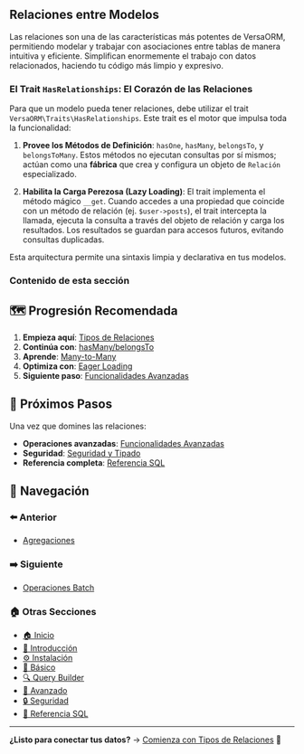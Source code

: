 ## Relaciones entre Modelos

Las relaciones son una de las características más potentes de VersaORM, permitiendo modelar y trabajar con asociaciones entre tablas de manera intuitiva y eficiente. Simplifican enormemente el trabajo con datos relacionados, haciendo tu código más limpio y expresivo.

### El Trait `HasRelationships`: El Corazón de las Relaciones

Para que un modelo pueda tener relaciones, debe utilizar el trait `VersaORM\Traits\HasRelationships`. Este trait es el motor que impulsa toda la funcionalidad:

1.  **Provee los Métodos de Definición**: `hasOne`, `hasMany`, `belongsTo`, y `belongsToMany`. Estos métodos no ejecutan consultas por sí mismos; actúan como una **fábrica** que crea y configura un objeto de `Relación` especializado.

2.  **Habilita la Carga Perezosa (Lazy Loading)**: El trait implementa el método mágico `__get`. Cuando accedes a una propiedad que coincide con un método de relación (ej. `$user->posts`), el trait intercepta la llamada, ejecuta la consulta a través del objeto de relación y carga los resultados. Los resultados se guardan para accesos futuros, evitando consultas duplicadas.

Esta arquitectura permite una sintaxis limpia y declarativa en tus modelos.

### Contenido de esta sección
## 🗺️ Progresión Recomendada

1. **Empieza aquí**: [Tipos de Relaciones](tipos-relaciones.md)
2. **Continúa con**: [hasMany/belongsTo](hasMany-belongsTo.md)
3. **Aprende**: [Many-to-Many](many-to-many.md)
4. **Optimiza con**: [Eager Loading](eager-loading.md)
5. **Siguiente paso**: [Funcionalidades Avanzadas](../06-avanzado/README.md)

## 🚀 Próximos Pasos

Una vez que domines las relaciones:
- **Operaciones avanzadas**: [Funcionalidades Avanzadas](../06-avanzado/README.md)
- **Seguridad**: [Seguridad y Tipado](../07-seguridad-tipado/README.md)
- **Referencia completa**: [Referencia SQL](../08-referencia-sql/README.md)

## 🧭 Navegación

### ⬅️ Anterior
- [Agregaciones](../04-query-builder/agregaciones.md)

### ➡️ Siguiente
- [Operaciones Batch](../06-avanzado/operaciones-batch.md)

### 🏠 Otras Secciones
- [🏠 Inicio](../README.md)
- [📖 Introducción](../01-introduccion/README.md)
- [⚙️ Instalación](../02-instalacion/README.md)
- [🔧 Básico](../03-basico/README.md)
- [🔍 Query Builder](../04-query-builder/README.md)
- [🚀 Avanzado](../06-avanzado/README.md)
- [🔒 Seguridad](../07-seguridad-tipado/README.md)
- [📖 Referencia SQL](../08-referencia-sql/README.md)

---

**¿Listo para conectar tus datos?** → [Comienza con Tipos de Relaciones](tipos-relaciones.md) 🔗
